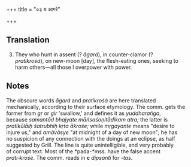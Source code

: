 +++
title = "०३ य आगरे"

+++
## Translation
3. They who hunt in assent (? *āgará*), in counter-clamor (?  
*pratikrośá*), on new-moon \[day\], the flesh-eating ones, seeking to  
harm others—all those I overpower with power.

## Notes
The obscure words *āgará* and *pratikrośá* are here translated  
mechanically, according to their surface etymology. The comm. gets the  
former from *gṛ* or *gir* 'swallow,' and defines it as *yuddharan̄ga*,  
because *samantād bhajyate māṅsaśoṇitādikam atra;* the latter is  
*pratikūlāiḥ śatrubhiḥ kṛta ākrośe;* while *mṛgayante* means "desire to  
injure us," and *amāvāsye* "at midnight of a day of new moon"; he has  
no suspicion of any connection with the doings at an eclipse, as half  
suggested by Grill. The line is quite unintelligible, and very probably  
of corrupt text. Most of the *pada-*mss. have the false accent  
*prati॰krośè*. The comm. reads in **c** *dipsanti* for *-tas*.
